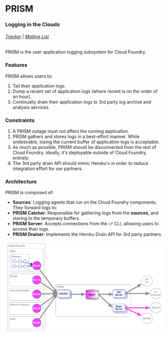 # PRISM

### Logging in the Clouds

###### [Tracker]() | [Mailing List]()

PRISM is the user application logging subsystem for Cloud Foundry.

### Features

PRISM allows users to:

1. Tail their application logs.
1. Dump a recent set of application logs (where recent is on the order of an hour).
1. Continually drain their application logs to 3rd party log archive and analysis services.

### Constraints

1. A PRISM outage must not affect the running application.
1. PRISM gathers and stores logs in a best-effort manner.  While undesirable, losing the current buffer of application logs is acceptable.
1. As much as possible, PRISM should be disconnected from the rest of Cloud Foundry.  Ideally, it's deployable outside of Cloud Foundry, entirely.
1. The 3rd party drain API should mimic Heroku's in order to reduce integration effort for our partners.

### Architecture

PRISM is composed of:

* **Sources**: Logging agents that run on the Cloud Foundry components.  They forward logs to:
* **PRISM Catcher**: Responsible for gathering logs from the **sources**, and storing in the temporary buffers.
* **PRISM Server**: Accepts connections from the `cf` CLI, allowing users to access their logs.
* **PRISM Drainer**: Implements the Heroku Drain API for 3rd party partners.

![PRISM Diagram](docs/prism.png)
